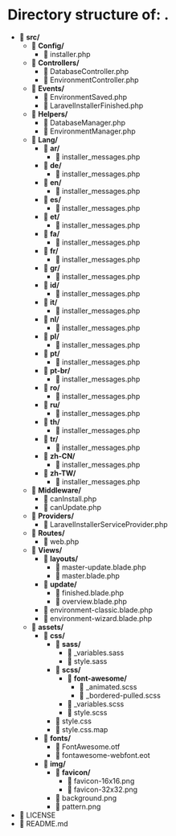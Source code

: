 # Directory structure of: .
- 📁 **src/**
   - 📁 **Config/**
      - 📄 installer.php
   - 📁 **Controllers/**
      - 📄 DatabaseController.php
      - 📄 EnvironmentController.php
   - 📁 **Events/**
      - 📄 EnvironmentSaved.php
      - 📄 LaravelInstallerFinished.php
   - 📁 **Helpers/**
      - 📄 DatabaseManager.php
      - 📄 EnvironmentManager.php
   - 📁 **Lang/**
      - 📁 **ar/**
         - 📄 installer_messages.php
      - 📁 **de/**
         - 📄 installer_messages.php
      - 📁 **en/**
         - 📄 installer_messages.php
      - 📁 **es/**
         - 📄 installer_messages.php
      - 📁 **et/**
         - 📄 installer_messages.php
      - 📁 **fa/**
         - 📄 installer_messages.php
      - 📁 **fr/**
         - 📄 installer_messages.php
      - 📁 **gr/**
         - 📄 installer_messages.php
      - 📁 **id/**
         - 📄 installer_messages.php
      - 📁 **it/**
         - 📄 installer_messages.php
      - 📁 **nl/**
         - 📄 installer_messages.php
      - 📁 **pl/**
         - 📄 installer_messages.php
      - 📁 **pt/**
         - 📄 installer_messages.php
      - 📁 **pt-br/**
         - 📄 installer_messages.php
      - 📁 **ro/**
         - 📄 installer_messages.php
      - 📁 **ru/**
         - 📄 installer_messages.php
      - 📁 **th/**
         - 📄 installer_messages.php
      - 📁 **tr/**
         - 📄 installer_messages.php
      - 📁 **zh-CN/**
         - 📄 installer_messages.php
      - 📁 **zh-TW/**
         - 📄 installer_messages.php
   - 📁 **Middleware/**
      - 📄 canInstall.php
      - 📄 canUpdate.php
   - 📁 **Providers/**
      - 📄 LaravelInstallerServiceProvider.php
   - 📁 **Routes/**
      - 📄 web.php
   - 📁 **Views/**
      - 📁 **layouts/**
         - 📄 master-update.blade.php
         - 📄 master.blade.php
      - 📁 **update/**
         - 📄 finished.blade.php
         - 📄 overview.blade.php
      - 📄 environment-classic.blade.php
      - 📄 environment-wizard.blade.php
   - 📁 **assets/**
      - 📁 **css/**
         - 📁 **sass/**
            - 📄 _variables.sass
            - 📄 style.sass
         - 📁 **scss/**
            - 📁 **font-awesome/**
               - 📄 _animated.scss
               - 📄 _bordered-pulled.scss
            - 📄 _variables.scss
            - 📄 style.scss
         - 📄 style.css
         - 📄 style.css.map
      - 📁 **fonts/**
         - 📄 FontAwesome.otf
         - 📄 fontawesome-webfont.eot
      - 📁 **img/**
         - 📁 **favicon/**
            - 📄 favicon-16x16.png
            - 📄 favicon-32x32.png
         - 📄 background.png
         - 📄 pattern.png
- 📄 LICENSE
- 📄 README.md

